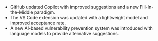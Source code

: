 - GitHub updated Copilot with improved suggestions and a new Fill-In-the-Middle paradigm.
- The VS Code extension was updated with a lightweight model and improved acceptance rate.
- A new AI-based vulnerability prevention system was introduced with language models to provide alternative suggestions. 